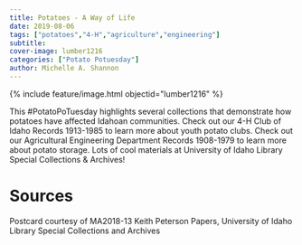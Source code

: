 ```yaml
---
title: Potatoes - A Way of Life
date: 2019-08-06
tags: ["potatoes","4-H","agriculture","engineering"]
subtitle: 
cover-image: lumber1216
categories: ["Potato Potuesday"]
author: Michelle A. Shannon
---
```


{% include feature/image.html objectid="lumber1216" %}

This #PotatoPoTuesday highlights several collections that demonstrate how potatoes have affected Idahoan communities. Check out our 4-H Club of Idaho Records 1913-1985 to learn more about youth potato clubs. Check out our Agricultural Engineering Department Records 1908-1979 to learn more about potato storage. Lots of cool materials at University of Idaho Library Special Collections & Archives!

# Sources

Postcard courtesy of MA2018-13 Keith Peterson Papers, University of Idaho Library Special Collections and Archives